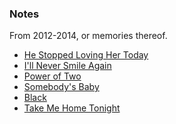 
### Notes

From 2012-2014, or memories thereof.

* [He Stopped Loving Her Today](https://en.wikipedia.org/wiki/He_Stopped_Loving_Her_Today)
* [I'll Never Smile Again](https://en.wikipedia.org/wiki/I%27ll_Never_Smile_Again)
* [Power of Two](https://genius.com/Indigo-girls-power-of-two-lyrics)
* [Somebody's Baby](https://en.wikipedia.org/wiki/Somebody%27s_Baby)
* [Black](https://en.wikipedia.org/wiki/Black_(Pearl_Jam_song))
* [Take Me Home Tonight](https://en.wikipedia.org/wiki/Take_Me_Home_Tonight_(song))
